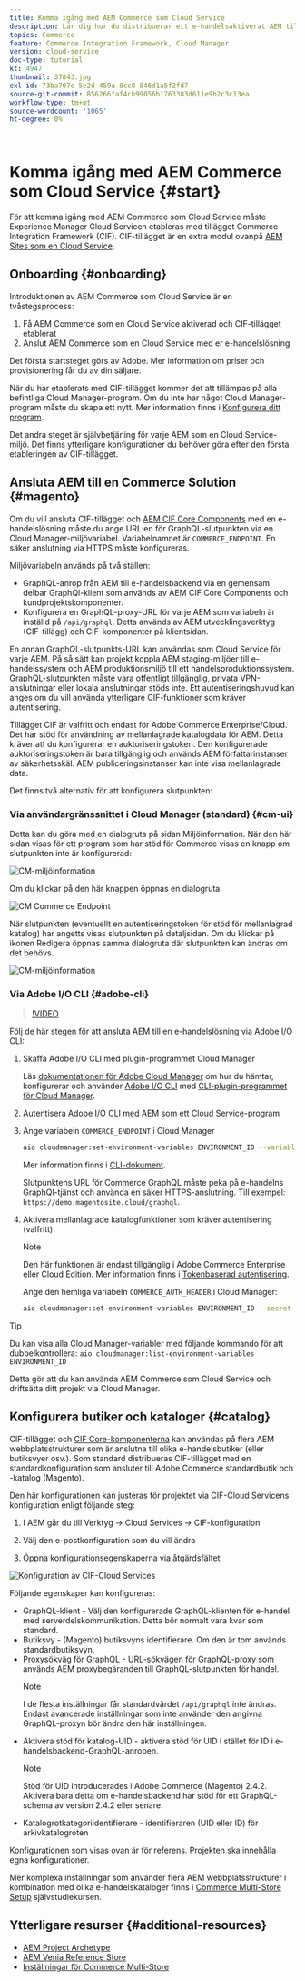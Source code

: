 ```yaml
---
title: Komma igång med AEM Commerce som Cloud Service
description: Lär dig hur du distribuerar ett e-handelsaktiverat AEM till ett AEM som körs som en molntjänstmiljö. Använd funktionerna i Adobe Cloud Manager och en CI/CD-pipeline för att bygga Venia-referensbutiken till en körbar miljö.
topics: Commerce
feature: Commerce Integration Framework, Cloud Manager
version: cloud-service
doc-type: tutorial
kt: 4947
thumbnail: 37843.jpg
exl-id: 73ba707e-5e2d-459a-8cc8-846d1a5f2fd7
source-git-commit: 856266faf4cb99056b1763383d611e9b2c3c13ea
workflow-type: tm+mt
source-wordcount: '1065'
ht-degree: 0%

---
```


# Komma igång med AEM Commerce som Cloud Service {#start}

För att komma igång med AEM Commerce som Cloud Service måste Experience Manager Cloud Servicen etableras med tillägget Commerce Integration Framework (CIF). CIF-tillägget är en extra modul ovanpå [AEM Sites som en Cloud Service](https://experienceleague.adobe.com/docs/experience-manager-cloud-service/sites/home.html).

## Onboarding {#onboarding}

Introduktionen av AEM Commerce som Cloud Service är en tvåstegsprocess:

1. Få AEM Commerce som en Cloud Service aktiverad och CIF-tillägget etablerat
2. Anslut AEM Commerce som en Cloud Service med er e-handelslösning

Det första startsteget görs av Adobe. Mer information om priser och provisionering får du av din säljare.

När du har etablerats med CIF-tillägget kommer det att tillämpas på alla befintliga Cloud Manager-program. Om du inte har något Cloud Manager-program måste du skapa ett nytt. Mer information finns i [Konfigurera ditt program](https://experienceleague.adobe.com/docs/experience-manager-cloud-manager/using/getting-started/setting-up-program.html).

Det andra steget är självbetjäning för varje AEM som en Cloud Service-miljö. Det finns ytterligare konfigurationer du behöver göra efter den första etableringen av CIF-tillägget.

## Ansluta AEM till en Commerce Solution {#magento}

Om du vill ansluta CIF-tillägget och [AEM CIF Core Components](https://github.com/adobe/aem-core-cif-components) med en e-handelslösning måste du ange URL:en för GraphQL-slutpunkten via en Cloud Manager-miljövariabel. Variabelnamnet är `COMMERCE_ENDPOINT`. En säker anslutning via HTTPS måste konfigureras.

Miljövariabeln används på två ställen:

- GraphQL-anrop från AEM till e-handelsbackend via en gemensam delbar GraphQl-klient som används av AEM CIF Core Components och kundprojektskomponenter.
- Konfigurera en GraphQL-proxy-URL för varje AEM som variabeln är inställd på `/api/graphql`. Detta används av AEM utvecklingsverktyg (CIF-tillägg) och CIF-komponenter på klientsidan.

En annan GraphQL-slutpunkts-URL kan användas som Cloud Service för varje AEM. På så sätt kan projekt koppla AEM staging-miljöer till e-handelssystem och AEM produktionsmiljö till ett handelsproduktionssystem. GraphQL-slutpunkten måste vara offentligt tillgänglig, privata VPN-anslutningar eller lokala anslutningar stöds inte. Ett autentiseringshuvud kan anges om du vill använda ytterligare CIF-funktioner som kräver autentisering.

Tillägget CIF är valfritt och endast för Adobe Commerce Enterprise/Cloud. Det har stöd för användning av mellanlagrade katalogdata för AEM. Detta kräver att du konfigurerar en auktoriseringstoken. Den konfigurerade auktoriseringstoken är bara tillgänglig och används AEM författarinstanser av säkerhetsskäl. AEM publiceringsinstanser kan inte visa mellanlagrade data.

Det finns två alternativ för att konfigurera slutpunkten:

### Via användargränssnittet i Cloud Manager (standard) {#cm-ui}

Detta kan du göra med en dialogruta på sidan Miljöinformation. När den här sidan visas för ett program som har stöd för Commerce visas en knapp om slutpunkten inte är konfigurerad:

![CM-miljöinformation](/help/commerce-cloud/assets/commerce-cmui.png)

Om du klickar på den här knappen öppnas en dialogruta:

![CM Commerce Endpoint](/help/commerce-cloud/assets/commerce-cm-endpoint.png)

När slutpunkten (eventuellt en autentiseringstoken för stöd för mellanlagrad katalog) har angetts visas slutpunkten på detaljsidan. Om du klickar på ikonen Redigera öppnas samma dialogruta där slutpunkten kan ändras om det behövs.

![CM-miljöinformation](/help/commerce-cloud/assets/commerce-cmui-done.png)

### Via Adobe I/O CLI {#adobe-cli}

>[!VIDEO](https://video.tv.adobe.com/v/37843?quality=12&learn=on)

Följ de här stegen för att ansluta AEM till en e-handelslösning via Adobe I/O CLI:

1. Skaffa Adobe I/O CLI med plugin-programmet Cloud Manager

   Läs [dokumentationen för Adobe Cloud Manager](https://experienceleague.adobe.com/docs/experience-manager-cloud-manager/using/introduction-to-cloud-manager.html) om hur du hämtar, konfigurerar och använder [Adobe I/O CLI](https://github.com/adobe/aio-cli) med [CLI-plugin-programmet för Cloud Manager](https://github.com/adobe/aio-cli-plugin-cloudmanager).

2. Autentisera Adobe I/O CLI med AEM som ett Cloud Service-program

3. Ange variabeln `COMMERCE_ENDPOINT` i Cloud Manager

   ```bash
   aio cloudmanager:set-environment-variables ENVIRONMENT_ID --variable COMMERCE_ENDPOINT "<Magento GraphQL endpoint URL>"
   ```

   Mer information finns i [CLI-dokument](https://github.com/adobe/aio-cli-plugin-cloudmanager#aio-cloudmanagerset-environment-variables-environmentid).

   Slutpunktens URL för Commerce GraphQL måste peka på e-handelns GraphQl-tjänst och använda en säker HTTPS-anslutning. Till exempel: `https://demo.magentosite.cloud/graphql`.

4. Aktivera mellanlagrade katalogfunktioner som kräver autentisering (valfritt)

   >[!NOTE]
   >
   >Den här funktionen är endast tillgänglig i Adobe Commerce Enterprise eller Cloud Edition. Mer information finns i [Tokenbaserad autentisering](https://devdocs.magento.com/guides/v2.4/get-started/authentication/gs-authentication-token.html#integration-tokens).

   Ange den hemliga variabeln `COMMERCE_AUTH_HEADER` i Cloud Manager:

   ```bash
   aio cloudmanager:set-environment-variables ENVIRONMENT_ID --secret COMMERCE_AUTH_HEADER "Authorization: Bearer <Access Token>"
   ```

>[!TIP]
>
>Du kan visa alla Cloud Manager-variabler med följande kommando för att dubbelkontrollera: `aio cloudmanager:list-environment-variables ENVIRONMENT_ID`

Detta gör att du kan använda AEM Commerce som Cloud Service och driftsätta ditt projekt via Cloud Manager.

## Konfigurera butiker och kataloger {#catalog}

CIF-tillägget och [CIF Core-komponenterna](https://github.com/adobe/aem-core-cif-components) kan användas på flera AEM webbplatsstrukturer som är anslutna till olika e-handelsbutiker (eller butiksvyer osv.). Som standard distribueras CIF-tillägget med en standardkonfiguration som ansluter till Adobe Commerce standardbutik och -katalog (Magento).

Den här konfigurationen kan justeras för projektet via CIF-Cloud Servicens konfiguration enligt följande steg:

1. I AEM går du till Verktyg -> Cloud Services -> CIF-konfiguration

2. Välj den e-postkonfiguration som du vill ändra

3. Öppna konfigurationsegenskaperna via åtgärdsfältet

![Konfiguration av CIF-Cloud Services](/help/commerce-cloud/assets/cif-cloud-service-config.png)

Följande egenskaper kan konfigureras:

- GraphQL-klient - Välj den konfigurerade GraphQL-klienten för e-handel med serverdelskommunikation. Detta bör normalt vara kvar som standard.
- Butiksvy - (Magento) butiksvyns identifierare. Om den är tom används standardbutiksvyn.
- Proxysökväg för GraphQL - URL-sökvägen för GraphQL-proxy som används AEM proxybegäranden till GraphQL-slutpunkten för handel.
   >[!NOTE]
   >
   > I de flesta inställningar får standardvärdet `/api/graphql` inte ändras. Endast avancerade inställningar som inte använder den angivna GraphQL-proxyn bör ändra den här inställningen.
- Aktivera stöd för katalog-UID - aktivera stöd för UID i stället för ID i e-handelsbackend-GraphQL-anropen.
   >[!NOTE]
   >
   > Stöd för UID introducerades i Adobe Commerce (Magento) 2.4.2. Aktivera bara detta om e-handelsbackend har stöd för ett GraphQL-schema av version 2.4.2 eller senare.
- Katalogrotkategoriidentifierare - identifieraren (UID eller ID) för arkivkatalogroten

Konfigurationen som visas ovan är för referens. Projekten ska innehålla egna konfigurationer.

Mer komplexa inställningar som använder flera AEM webbplatsstrukturer i kombination med olika e-handelskataloger finns i [Commerce Multi-Store Setup](configuring/multi-store-setup.md) självstudiekursen.

## Ytterligare resurser {#additional-resources}

- [AEM Project Archetype](https://github.com/adobe/aem-project-archetype)
- [AEM Venia Reference Store](https://github.com/adobe/aem-cif-guides-venia)
- [Inställningar för Commerce Multi-Store](configuring/multi-store-setup.md)
